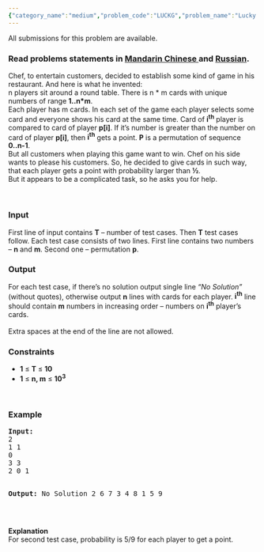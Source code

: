 ```yaml
---
{"category_name":"medium","problem_code":"LUCKG","problem_name":"Lucky Game","languages_supported":{"0":"ADA","1":"ASM","2":"BASH","3":"BF","4":"C","5":"C99 strict","6":"CAML","7":"CLOJ","8":"CLPS","9":"CPP 4.3.2","10":"CPP 4.9.2","11":"CPP14","12":"CS2","13":"D","14":"ERL","15":"FORT","16":"FS","17":"GO","18":"HASK","19":"ICK","20":"ICON","21":"JAVA","22":"JS","23":"LISP clisp","24":"LISP sbcl","25":"LUA","26":"NEM","27":"NICE","28":"NODEJS","29":"PAS fpc","30":"PAS gpc","31":"PERL","32":"PERL6","33":"PHP","34":"PIKE","35":"PRLG","36":"PYTH","37":"PYTH 3.4","38":"RUBY","39":"SCALA","40":"SCM guile","41":"SCM qobi","42":"ST","43":"TCL","44":"TEXT","45":"WSPC"},"max_timelimit":1,"source_sizelimit":50000,"problem_author":"witalij_hq ","problem_tester":null,"date_added":"25-04-2014","tags":{"0":"ad","1":"bfs","2":"july14","3":"medium","4":"witalij_hq"},"editorial_url":"http://discuss.codechef.com/problems/LUCKG","time":{"view_start_date":1405330200,"submit_start_date":1405330200,"visible_start_date":1405330200,"end_date":1735669800},"layout":"problem"}
---
```

<span class="solution-visible-txt">All submissions for this problem are available.</span><h3> Read problems statements in <a target="_blank" href="http://www.codechef.com/download/translated/JULY14/mandarin/LUCKG.pdf">Mandarin Chinese </a> and <a target="_blank" href="http://www.codechef.com/download/translated/JULY14/russian/LUCKG.pdf">Russian</a>.</h3>
<p>
Chef, to entertain customers, decided to establish some kind of game in his restaurant. And here is what he invented:<br />
n players sit around a round table. There is n * m cards with unique numbers of range <b>1..n*m</b>.<br />
Each player has m cards. In each set of the game each player selects some card and everyone shows his card at the same time. Card of <b>i<sup>th</sup></b> player is compared to card of player <b>p[i]</b>. If it’s number is greater than the number on card of player <b>p[i]</b>, then <b>i<sup>th</sup></b> gets a point. <b>P</b> is a permutation of sequence <b>0..n-1</b>.<br />
But all customers when playing this game want to win. Chef on his side wants to please his customers. So, he decided to give cards in such way, that each player gets a point with probability larger than <b>½</b>.<br />
But it appears to be a complicated task, so he asks you for help.
</p>
<p> </p>
<h3>Input</h3>
<p>First line of input contains <b>T</b> – number of test cases. Then <b>T</b> test cases follow. Each test case consists of two lines. First line contains two numbers – <b>n</b> and <b>m</b>. Second one – permutation <b>p</b>.</p>
<h3>Output</h3>
<p>For each test case, if there’s no solution output single line <i>“No Solution”</i> (without quotes), otherwise output <b>n</b> lines with cards for each player. <b>i<sup>th</sup></b> line should contain <b>m</b> numbers in increasing order – numbers on <b>i<sup>th</sup></b> player’s cards.<br/><br />
Extra spaces at the end of the line are not allowed.</br/></p>
<h3>Constraints</h3>
<ul>
<li><b>1</b> ≤ <b>T</b> ≤ <b>10</b></li>
<li><b>1</b> ≤ <b>n, m</b> ≤ <b>10<sup>3</sup></b></li>
</ul>
<p> </p>
<h3>Example</h3>
<pre><b>Input:</b>
2
1 1
0
3 3
2 0 1

<b>Output:</b>
No Solution
2 6 7
3 4 8
1 5 9
</pre><p> </p>
<p><b>Explanation</b><br />
For second test case, probability is 5/9 for each player to get a point.</p>
<p> </p>
